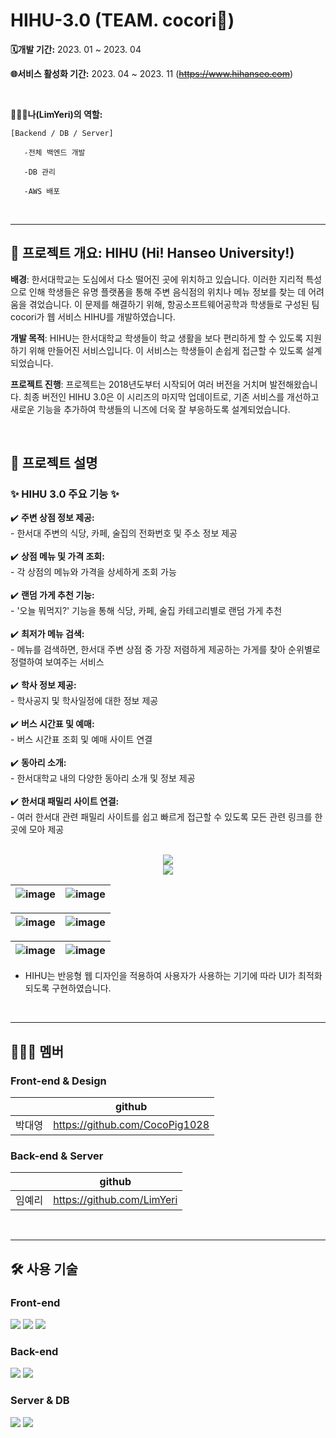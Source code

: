 # HIHU-3.0 (TEAM. cocori👻)
**🗓개발 기간:**
2023. 01 ~ 2023. 04

**🌐서비스 활성화 기간:**
2023. 04 ~ 2023. 11 (~~https://www.hihanseo.com~~)

<br>

**👩🏻‍💻나(LimYeri)의 역할:**
    
    [Backend / DB / Server]
    
       -전체 백엔드 개발

       -DB 관리

       -AWS 배포

<br>

---

## 📑 프로젝트 개요: HIHU (Hi! Hanseo University!)

**배경**: 한서대학교는 도심에서 다소 떨어진 곳에 위치하고 있습니다. 이러한 지리적 특성으로 인해 학생들은 유명 플랫폼을 통해 주변 음식점의 위치나 메뉴 정보를 찾는 데 어려움을 겪었습니다. 이 문제를 해결하기 위해, 항공소프트웨어공학과 학생들로 구성된 팀 cocori가 웹 서비스 HIHU를 개발하였습니다.

**개발 목적**: HIHU는 한서대학교 학생들이 학교 생활을 보다 편리하게 할 수 있도록 지원하기 위해 만들어진 서비스입니다. 이 서비스는 학생들이 손쉽게 접근할 수 있도록 설계되었습니다.

**프로젝트 진행**: 프로젝트는 2018년도부터 시작되어 여러 버전을 거치며 발전해왔습니다. 최종 버전인 HIHU 3.0은 이 시리즈의 마지막 업데이트로, 기존 서비스를 개선하고 새로운 기능을 추가하여 학생들의 니즈에 더욱 잘 부응하도록 설계되었습니다.

<br>

## 📑 프로젝트 설명
### ✨ HIHU 3.0 주요 기능 ✨  <br>
 ✔️ **주변 상점 정보 제공:**<br> - 한서대 주변의 식당, 카페, 술집의 전화번호 및 주소 정보 제공<br><br>
 ✔️ **상점 메뉴 및 가격 조회:**<br> - 각 상점의 메뉴와 가격을 상세하게 조회 가능  <br><br>
 ✔️ **랜덤 가게 추천 기능:**<br> - '오늘 뭐먹지?' 기능을 통해 식당, 카페, 술집 카테고리별로 랜덤 가게 추천  <br><br>
 ✔️ **최저가 메뉴 검색:**<br> - 메뉴를 검색하면, 한서대 주변 상점 중 가장 저렴하게 제공하는 가게를 찾아 순위별로 정렬하여 보여주는 서비스  <br><br>
 ✔️ **학사 정보 제공:**<br> - 학사공지 및 학사일정에 대한 정보 제공 <br><br>
 ✔️ **버스 시간표 및 예매:**<br> - 버스 시간표 조회 및 예매 사이트 연결  <br><br>
 ✔️ **동아리 소개:**<br> - 한서대학교 내의 다양한 동아리 소개 및 정보 제공  <br><br>
 ✔️ **한서대 패밀리 사이트 연결:**<br> - 여러 한서대 관련 패밀리 사이트를 쉽고 빠르게 접근할 수 있도록 모든 관련 링크를 한 곳에 모아 제공   <br><br>



 <div align="center">
    <img src="https://github.com/LimYeri/HIHU-3.0/assets/98745330/90edd160-db54-4dfe-bec1-e851d2065814"><br>
    <img src="https://github.com/LimYeri/HIHU-3.0/assets/98745330/c9119724-f91e-4d4e-8838-5bad8e2d8019"><br>
 </div>

![image](https://github.com/LimYeri/HIHU-3.0/assets/98745330/b1ffce00-65c1-430a-95f2-87557b7db874) | ![image](https://github.com/LimYeri/HIHU-3.0/assets/98745330/410b0114-cee5-4117-8576-629a1fbeef39)
---|---|

![image](https://github.com/LimYeri/HIHU-3.0/assets/98745330/9fe60657-d35b-4641-9b85-5d8a1f4b91e6) | ![image](https://github.com/LimYeri/HIHU-3.0/assets/98745330/4c2b25f0-7b55-4f9f-8de8-c2e83470ad59)
---|---|

![image](https://github.com/LimYeri/HIHU-3.0/assets/98745330/f8ffef66-0551-4faf-bb6b-0e437576310a) | ![image](https://github.com/LimYeri/HIHU-3.0/assets/98745330/a6adc653-e9b0-48e7-9bd4-dbc02a92f81d)
---|---|
- HIHU는 반응형 웹 디자인을 적용하여 사용자가 사용하는 기기에 따라 UI가 최적화되도록 구현하였습니다.

<br>

---


## 👩🏻‍💻 멤버

### Front-end & Design

|               | github                             |
| ------------- | ---------------------------------- |
| 박대영 |    https://github.com/CocoPig1028|


### Back-end & Server

|               | github                             |
| ------------- | ---------------------------------- |
| 임예리        |  https://github.com/LimYeri       |

<br>

---

## :hammer_and_wrench: 사용 기술

### Front-end
<img src="https://img.shields.io/badge/HTML5-E34F26?style=flat-square&logo=HTML5&logoColor=white"/> <img src="https://img.shields.io/badge/CSS3-1572B6?style=flat-square&logo=CSS3&logoColor=white"/> <img src="https://img.shields.io/badge/Javascript-F7DF1E?style=flat-square&logo=Javascript&logoColor=white"/>
<br>


### Back-end
<img src="https://img.shields.io/badge/Python-3776AB?style=flat-square&logo=Python&logoColor=white"/> <img src="https://img.shields.io/badge/Django-092E20?style=flat-square&logo=django&logoColor=white"/> 
<br>

### Server & DB
<img src="https://img.shields.io/badge/Amazon RDS-527FFF?style=flat-square&logo=Amazon RDS&logoColor=white"> <img src="https://img.shields.io/badge/Amazon EC2-FF9900?style=flat-square&logo=Amazon EC2&logoColor=white">

